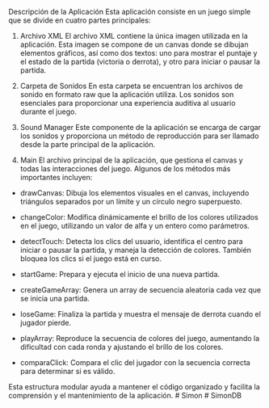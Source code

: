 Descripción de la Aplicación
Esta aplicación consiste en un juego simple que se divide en cuatro partes principales:

1. Archivo XML
El archivo XML contiene la única imagen utilizada en la aplicación. Esta imagen se compone de un canvas donde se dibujan elementos gráficos, así como dos textos: uno para mostrar el puntaje y el estado de la partida (victoria o derrota), y otro para iniciar o pausar la partida.

2. Carpeta de Sonidos
En esta carpeta se encuentran los archivos de sonido en formato raw que la aplicación utiliza. Los sonidos son esenciales para proporcionar una experiencia auditiva al usuario durante el juego.

3. Sound Manager
Este componente de la aplicación se encarga de cargar los sonidos y proporciona un método de reproducción para ser llamado desde la parte principal de la aplicación.

4. Main
El archivo principal de la aplicación, que gestiona el canvas y todas las interacciones del juego. Algunos de los métodos más importantes incluyen:

- drawCanvas: Dibuja los elementos visuales en el canvas, incluyendo triángulos separados por un límite y un círculo negro superpuesto.

- changeColor: Modifica dinámicamente el brillo de los colores utilizados en el juego, utilizando un valor de alfa y un entero como parámetros.

- detectTouch: Detecta los clics del usuario, identifica el centro para iniciar o pausar la partida, y maneja la detección de colores. También bloquea los clics si el juego está en curso.

- startGame: Prepara y ejecuta el inicio de una nueva partida.

- createGameArray: Genera un array de secuencia aleatoria cada vez que se inicia una partida.

- loseGame: Finaliza la partida y muestra el mensaje de derrota cuando el jugador pierde.

- playArray: Reproduce la secuencia de colores del juego, aumentando la dificultad con cada ronda y ajustando el brillo de los colores.

- comparaClick: Compara el clic del jugador con la secuencia correcta para determinar si es válido.

Esta estructura modular ayuda a mantener el código organizado y facilita la comprensión y el mantenimiento de la aplicación.
#   S i m o n  
 #   S i m o n D B  
 